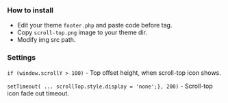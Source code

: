 ### How to install

- Edit your theme `footer.php` and paste code before </body> tag.
- Copy `scroll-top.png` image to your theme dir.
- Modify img src path.

### Settings

`if (window.scrollY > 100)` - Top offset height, when scroll-top icon shows.

`setTimeout( ... scrollTop.style.display = 'none';}, 200)` - Scroll-top icon fade out timeout.

